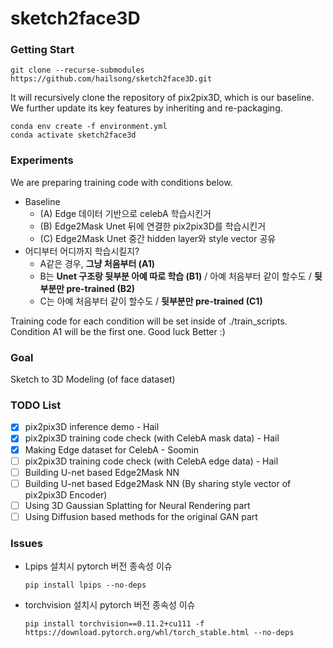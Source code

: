 # sketch2face3D


### Getting Start
```
git clone --recurse-submodules https://github.com/hailsong/sketch2face3D.git
```

It will recursively clone the repository of pix2pix3D, which is our baseline.
We further update its key features by inheriting and re-packaging.

```
conda env create -f environment.yml
conda activate sketch2face3d
```

### Experiments
We are preparing training code with conditions below.
- Baseline
    - (A) Edge 데이터 기반으로 celebA 학습시킨거
    - (B) Edge2Mask Unet 뒤에 연결한 pix2pix3D를 학습시킨거
    - (C) Edge2Mask Unet 중간 hidden layer와 style vector 공유
- 어디부터 어디까지 학습시킬지?
    - A같은 경우, **그냥 처음부터 (A1)**
    - B는 **Unet 구조랑 뒷부분 아예 따로 학습 (B1)** / 아예 처음부터 같이 할수도 / **뒷부분만 pre-trained (B2)**
    - C는 아예 처음부터 같이 할수도 / **뒷부분만 pre-trained (C1)**

Training code for each condition will be set inside of ./train_scripts. Condition A1 will be the first one. Good luck Better :)


### Goal
Sketch to 3D Modeling (of face dataset)

### TODO List
- [x] pix2pix3D inference demo - Hail
- [x] pix2pix3D training code check (with CelebA mask data) - Hail
- [x] Making Edge dataset for CelebA - Soomin
- [ ] pix2pix3D training code check (with CelebA edge data) - Hail
- [ ] Building U-net based Edge2Mask NN
- [ ] Building U-net based Edge2Mask NN (By sharing style vector of pix2pix3D Encoder)
- [ ] Using 3D Gaussian Splatting for Neural Rendering part
- [ ] Using Diffusion based methods for the original GAN part

### Issues
- Lpips 설치시 pytorch 버전 종속성 이슈

    ```
    pip install lpips --no-deps
    ```

- torchvision 설치시 pytorch 버전 종속성 이슈
    ```
    pip install torchvision==0.11.2+cu111 -f https://download.pytorch.org/whl/torch_stable.html --no-deps
    ```
